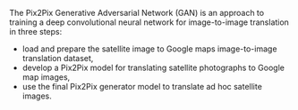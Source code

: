 The Pix2Pix Generative Adversarial Network (GAN) is an approach to training 
a deep convolutional neural network for image-to-image translation in three steps:

  * load and prepare the satellite image to Google maps image-to-image translation dataset,
  * develop a Pix2Pix model for translating satellite photographs to Google map images,
  * use the final Pix2Pix generator model to translate ad hoc satellite images.
